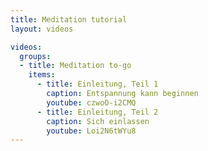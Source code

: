 ```yaml
---
title: Meditation tutorial
layout: videos

videos: 
  groups: 
  - title: Meditation to-go
    items: 
      - title: Einleitung, Teil 1
        caption: Entspannung kann beginnen
        youtube: czwoO-i2CMQ
      - title: Einleitung, Teil 2
        caption: Sich einlassen
        youtube: Loi2N6tWYu8
---
```




